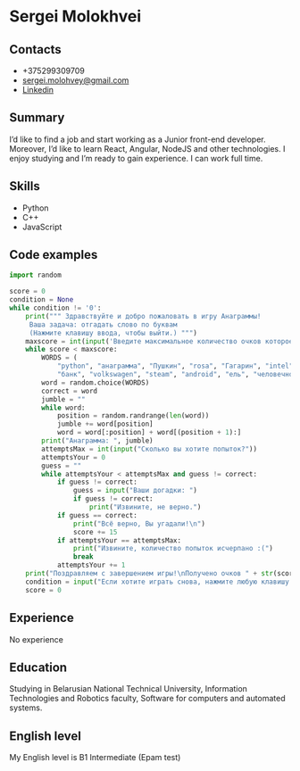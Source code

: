 # Sergei Molokhvei

## Contacts
- +375299309709
- sergei.molohvey@gmail.com
- [Linkedin](https://www.linkedin.com/in/sergei-molokhvei-56b41b1aa/)

## Summary
I’d like to find a job and start working as a Junior front-end developer. Moreover, I’d like to learn React, Angular, NodeJS and other technologies. I enjoy studying and I’m ready to gain experience. I can work full time.

## Skills
- Python
- C++
- JavaScript

## Code examples
```Python
import random

score = 0
condition = None
while condition != '0':
    print(""" Здравствуйте и добро пожаловать в игру Анаграммы!
     Ваша задача: отгадать слово по буквам
     (Нажмите клавишу ввода, чтобы выйти.) """)
    maxscore = int(input('Введите максимальное количество очков которое вы хотите получить в итоге: '))
    while score < maxscore:
        WORDS = (
            "python", "анаграмма", "Пушкин", "rosa", "Гагарин", "intel", "шляпа", "процессор", "мак", "assembler",
            "банк", "volkswagen", "steam", "android", "ель", "человечность", "магазин", "пенал", "штопор", "ibm")
        word = random.choice(WORDS)
        correct = word
        jumble = ""
        while word:
            position = random.randrange(len(word))
            jumble += word[position]
            word = word[:position] + word[(position + 1):]
        print("Анаграмма: ", jumble)
        attemptsMax = int(input("Сколько вы хотите попыток?"))
        attemptsYour = 0
        guess = ""
        while attemptsYour < attemptsMax and guess != correct:
            if guess != correct:
                guess = input("Ваши догадки: ")
                if guess != correct:
                    print("Извините, не верно.")
            if guess == correct:
                print("Всё верно, Вы угадали!\n")
                score += 15
            if attemptsYour == attemptsMax:
                print("Извините, количество попыток исчерпано :(")
                break
            attemptsYour += 1
    print("Поздравляем с завершением игры!\nПолучено очков " + str(score) + ".\nСпасибо за игру.")
    condition = input("Если хотите играть снова, нажмите любую клавишу. Если хотите выйти, нажмите 0.")
    score = 0
```
## Experience 
No experience

## Education
Studying in Belarusian National Technical University, Information Technologies and Robotics faculty, Software for computers and automated systems.

## English level
My English level is B1 Intermediate (Epam test)
